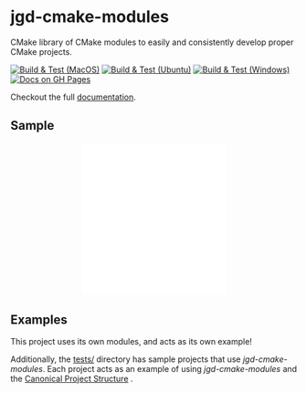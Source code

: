 # jgd-cmake-modules

CMake library of CMake modules to easily and consistently develop proper CMake projects.

[![Build & Test (MacOS)](https://github.com/jgd-solutions/jgd-cmake-modules/actions/workflows/macos.yaml/badge.svg)](https://github.com/jgd-solutions/jgd-cmake-modules/actions/workflows/macos.yaml)
[![Build & Test (Ubuntu)](https://github.com/jgd-solutions/jgd-cmake-modules/actions/workflows/ubuntu.yaml/badge.svg)](https://github.com/jgd-solutions/jgd-cmake-modules/actions/workflows/ubuntu.yaml)
[![Build & Test (Windows)](https://github.com/jgd-solutions/jgd-cmake-modules/actions/workflows/windows.yaml/badge.svg)](https://github.com/jgd-solutions/jgd-cmake-modules/actions/workflows/windows.yaml)
[![Docs on GH Pages](https://github.com/jgd-solutions/jgd-cmake-modules/actions/workflows/pages.yaml/badge.svg)](https://github.com/jgd-solutions/jgd-cmake-modules/actions/workflows/pages.yaml)

Checkout the full [documentation](https://jgd-solutions.github.io/jgd-cmake-modules/).

## Sample

<!-- Markdown doesn't support including files, and GH won't render RST literalinclude directive -->
<!-- This was rendered from tests/libsingle/CMakeLists.txt -->

<p align="center">
  <img
    src="docs/data/top_level_sample.svg"
    alt="Sample code of top-level cmake with jgd-cmake-modules"
    width="50%"
  />
</p>

## Examples

This project uses its own modules, and acts as its own example!

Additionally, the [tests/](https://github.com/jgd-solutions/jgd-cmake-modules/tree/main/tests) directory has sample
projects that use *jgd-cmake-modules*.
Each project acts as an example of using *jgd-cmake-modules* and
the [Canonical Project Structure](https://www.open-std.org/jtc1/sc22/wg21/docs/papers/2018/p1204r0.html#:~:text=The%20canonical%20structure%20is%20primarily,specific%20and%20well%2Ddefined%20function.)
.
